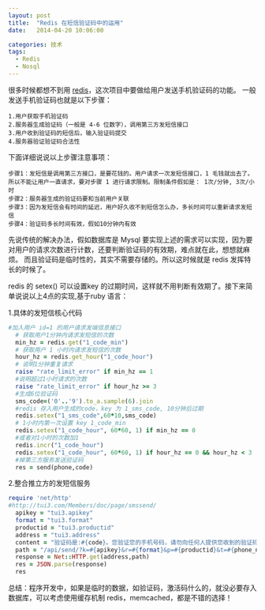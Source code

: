 ```yaml
---
layout: post
title:  "Redis 在短信验证码中的运用"
date:   2014-04-20 10:06:00

categories: 技术
tags:
  - Redis
  - Nosql
---
```

很多时候都想不到用 [redis](http://redis.io)，这次项目中要做给用户发送手机验证码的功能。
一般发送手机验证码也就是以下步骤：

```
1.用户获取手机验证码
2.服务器生成验证码（一般是 4-6 位数字），调用第三方发短信接口
3.用户收到验证码的短信后，输入验证码提交
4.服务器验证验证码合法性
```
下面详细说说以上步骤注意事项：

```
步骤1：发短信是调用第三方接口，是要花钱的。用户请求一次发短信接口，1 毛钱就出去了。所以不能让用户一直请求，要对步骤 1 进行请求限制。限制条件假如是： 1次/分钟, 3次/小时
步骤2：服务器生成的验证码要和当前用户关联
步骤3：因为发短信会有时间的延迟，用户好久收不到短信怎么办，多长时间可以重新请求发短信
步骤4：验证码多长时间有效，假如10分钟内有效
```

先说传统的解决办法，假如数据库是 Mysql 要实现上述的需求可以实现，因为要对用户的请求次数进行计数，还要判断验证码的有效期，难点就在此，想想就麻烦。
而且验证码是临时性的，其实不需要存储的。所以这时候就是 redis 发挥特长的时候了。

redis 的 setex() 可以设置key 的过期时间，这样就不用判断有效期了。接下来简单说说以上4点的实现,基于ruby 语言：

1.具体的发短信核心代码

```ruby
#加入用户 id=1 的用户请求发端信息接口
  # 获取用户1分钟内请求发短信的次数
  min_hz = redis.get("1_code_min")
  # 获取用户 1 小时内请求发短信的次数
  hour_hz = redis.get_hour("1_code_hour")
  # 说明1分钟重复请求
  raise "rate_limit_error" if min_hz == 1
  #说明超过1小时请求的次数
  raise "rate_limit_error" if hour_hz >= 3
  #生成6位验证码
  sms_code=('0'..'9').to_a.sample(6).join
  #redis 存入用户生成的code，key 为 1_sms_code, 10分钟后过期
  redis.setex("1_sms_code",60*10,sms_code)
  # 1小时内第一次设置 key 1_code_min
  redis.setex("1_code_hour", 60*60, 1) if min_hz == 0
  #或者对1小时的次数加1
  redis.incr("1_code_hour")
  redis.setex("1_code_hour", 60*60, 1) if hour_hz == 0 && hour_hz < 3
  #掉第三方服务发送验证码
  res = send(phone,code)
```

2.整合推立方的发短信服务

```ruby
require 'net/http'
#http://tui3.com/Members/doc/page/smssend/
  apikey = "tui3.apikey"
  format = "tui3.format"
  productid = "tui3.productid"
  address = "tui3.address"
  content = "验证码是:#{code}。您验证您的手机号码，请勿向任何人提供您收到的验证码。"
  path = "/api/send/?k=#{apikey}&r=#{format}&p=#{productid}&t=#{phone_num}&c=#{content}"
  response = Net::HTTP.get(address,path)
  res = JSON.parse(response)
  res
```
总结：程序开发中，如果是临时的数据，如验证码，激活码什么的，就没必要存入数据库，可以考虑使用缓存机制 redis，memcached，都是不错的选择！
